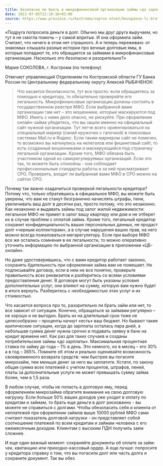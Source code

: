 ```yaml
---
title: Безопасно ли брать в микрофинансовой организации займы «до зарплаты»?
date: 2021-07-05T22:18:16+03:00
source: https://www.province.ru/kostroma/vopros-otvet/bezopasno-li-brat-v-mikrofinansovoj-organizatsii-zajmy-do-zarplaty.html
---
```


«Подруга попросила деньги в долг. Обычно мы друг друга выручаем, но тут я не смогла помочь – у самой впритык. И она оформила займ. Считает, что ничего в этом нет страшного. А я теперь переживаю: от знакомых слышала разные истории про вечные долговые ямы, в которые попадают те, кто обращается за займами в микрофинансовые организации. 
Насколько это безопасно и разорительно?»

Мария СОКОЛОВА, г. Кострома (по телефону)

Отвечает управляющий Отделением по Костромской области ГУ Банка России по Центральному федеральному округу Алексей РЫБАЧЕНОК:

> Что касается безопасности, тут все просто: если обращаетесь за помощью к кредитору, то обязательно проверяйте его легальность. Микрофинансовые организации должны состоять в государственном реестре МФО. Если выбранной вами организации там нет – это мошенники, которые маскируются под МФО. Иметь с ними дело опасно, не рискуйте. При оформлении онлайн-займа убедитесь, что вы зашли именно на официальный сайт нужной организации. Тут легче всего ориентироваться на специальный маркер (синий кружочек с галочкой) в поисковых системах Mail.ru и Яндекс. Если таким маркером сайт не помечен, то возможно вы наткнулись на нелегалов или фишинговый сайт, то есть созданный мошенниками и маскирующийся под страничку легальной организации. Кроме того, МФО обязана быть участником одной из саморегулируемых организаций. Если это так, то можете быть спокойны - она соблюдает профессиональные стандарты работы и за ней присматривает СРО. Проверить, входит ли выбранная вами МФО в СРО можно на сайтах СРО.

Почему так важно озадачиться проверкой легальности кредитора? Потому что, только обратившись в официальное МФО, вы можете быть уверены, что вам не станут безгранично начислять штрафы, пени, увеличивать ваш долг в десятки раз, просто потому, что это незаконно. Как незаконно и выдавать займы под залог жилой недвижимости: легальное МФО не примет в залог вашу квартиру или дом и не отберет их в случае проблем с оплатой займа. Кроме того, легальный кредитор сохранит конфиденциальность ваших персональных данных, не продаст долг «черным коллекторам», а в случае нарушения ваших прав, на него можно всегда пожаловаться мегарегулятору. Если при выборе МФО все же остались сомнения в ее легальности, то можно оперативно уточнить информацию по выбранной организации в приложении «ЦБ-онлайн».

Но даже удостоверившись, что с вами кредитор работает законно, сохранять бдительность при оформлении займа вам не помешает. Не подписывайте договор, если в нем не все понятно, проверьте правильность всех реквизитов и разберитесь со всеми условиями предоставления денег. В договоре могут быть указаны условия дополнительных услуг, они влияют на сумму, которую вам нужно будет в итоге вернуть. Разберитесь с необходимостью этих услуг и их стоимостью.

Что касается вопроса про то, разорительно ли брать займ или нет, то все зависит от ситуации. Конечно, обращаться за займами регулярно – не хорошо и не выгодно. Брать их на длительный срок тоже не целесообразно – проценты начнут «есть» ваш бюджет. Но бывают такие критические ситуации, когда до зарплаты осталась пара дней, а небольшая сумма денег нужна срочно и подавать заявку в банк на кредит времени нет. Как раз для таких случаев и созданы потребительские займы «до зарплаты». Максимальная процентная ставка по займу до года – 1% в день. Это немного, но в месяц – это 30% а в год – 365%. Помните об этом и реально оценивайте возможность своевременного возврата средств: чем быстрее вы погасите микрозайм, тем меньше денег за него вы заплатите. Кстати, по закону общая сумма всех платежей с учетом процентов, штрафов, пеней, платы за дополнительные услуги не может превышать сумму займа более, чем в 1,5 раза.

В любом случае, чтобы не попасть в долговую яму, перед оформлением микрозайма обратите внимание на свою долговую нагрузку. Если больше 50% ваших доходов уже уходит в оплату по кредитам и займам, то брать еще деньги в долг рискованно - вы можете не справиться с долгами.  Чтобы обезопасить себя и клиента от неплатежей при оформлении займов выше 10000 рублей МФО сами считают показатель долговой нагрузки - он представляет собой соотношение платежей по всем кредитам и займам человека с его ежемесячным доходом. Клиентам с высоким ПДН получить заем сложнее.

И еще один важный момент: сохраняйте документы об оплате за займ: чек, квитанцию или приходно-кассовый ордер. А еще лучше: попросите у кредитора справку о том, что вы погасили долг или часть долга и сохраните документ. Так вы обез